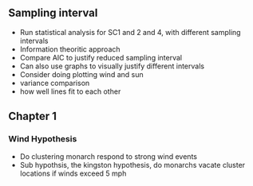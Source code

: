 ## Sampling interval
- Run statistical analysis for SC1 and 2 and 4, with different sampling intervals
- Information theoritic approach
- Compare AIC to justify reduced sampling interval
- Can also use graphs to visually justify different intervals
- Consider doing plotting wind and sun
- variance comparison
- how well lines fit to each other

## Chapter 1
### Wind Hypothesis
- Do clustering monarch respond to strong wind events
- Sub hypothsis, the kingston hypothesis, do monarchs vacate cluster locations if winds exceed 5 mph

